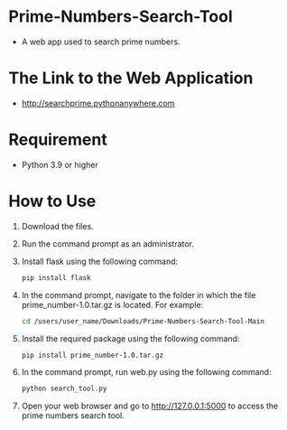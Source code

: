 # Prime-Numbers-Search-Tool
- A web app used to search prime numbers.
# The Link to the Web Application
- http://searchprime.pythonanywhere.com
# Requirement
- Python 3.9 or higher
# How to Use
1. Download the files.
2. Run the command prompt as an administrator.
3. Install flask using the following command:
   
   ```Bash
   pip install flask
   
4. In the command prompt, navigate to the folder in which the file prime_number-1.0.tar.gz is located. For example:
   
   ```Bash
   cd /users/user_name/Downloads/Prime-Numbers-Search-Tool-Main
   
5. Install the required package using the following command:
   
   ```Bash
   pip install prime_number-1.0.tar.gz

6. In the command prompt, run web.py using the following command:
    
   ```Bash
   python search_tool.py

7. Open your web browser and go to http://127.0.0.1:5000 to access the prime numbers search tool.
